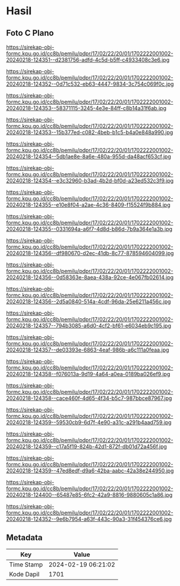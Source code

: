 # Hasil

## Foto C Plano

https://sirekap-obj-formc.kpu.go.id/cc8b/pemilu/pdpr/17/02/22/20/01/1702222001002-20240218-124351--d2381756-adfd-4c5d-b5ff-c4933408c3e6.jpg

https://sirekap-obj-formc.kpu.go.id/cc8b/pemilu/pdpr/17/02/22/20/01/1702222001002-20240218-124352--0d71c532-eb63-4447-9834-3c754c069f0c.jpg

https://sirekap-obj-formc.kpu.go.id/cc8b/pemilu/pdpr/17/02/22/20/01/1702222001002-20240218-124353--58371115-3245-4e3e-84ff-c8b14a31f6ab.jpg

https://sirekap-obj-formc.kpu.go.id/cc8b/pemilu/pdpr/17/02/22/20/01/1702222001002-20240218-124353--15b377ed-c082-4beb-b1c5-b4a0e848a990.jpg

https://sirekap-obj-formc.kpu.go.id/cc8b/pemilu/pdpr/17/02/22/20/01/1702222001002-20240218-124354--5db1ae8e-8a6e-480a-955d-da48acf653cf.jpg

https://sirekap-obj-formc.kpu.go.id/cc8b/pemilu/pdpr/17/02/22/20/01/1702222001002-20240218-124354--e3c32960-b3ad-4b2d-bf0d-a23ed532c3f9.jpg

https://sirekap-obj-formc.kpu.go.id/cc8b/pemilu/pdpr/17/02/22/20/01/1702222001002-20240218-124355--e10e8f04-a2ae-4c36-8409-f15524f9b884.jpg

https://sirekap-obj-formc.kpu.go.id/cc8b/pemilu/pdpr/17/02/22/20/01/1702222001002-20240218-124355--0331694a-a6f7-4d8d-b86d-7b9a364e1a3b.jpg

https://sirekap-obj-formc.kpu.go.id/cc8b/pemilu/pdpr/17/02/22/20/01/1702222001002-20240218-124356--df980670-d2ec-41db-8c77-878594604099.jpg

https://sirekap-obj-formc.kpu.go.id/cc8b/pemilu/pdpr/17/02/22/20/01/1702222001002-20240218-124356--0d58363e-8aea-438a-92ce-4e067fb02614.jpg

https://sirekap-obj-formc.kpu.go.id/cc8b/pemilu/pdpr/17/02/22/20/01/1702222001002-20240218-124356--2d5a0840-514a-4cdf-96da-25e6211a456c.jpg

https://sirekap-obj-formc.kpu.go.id/cc8b/pemilu/pdpr/17/02/22/20/01/1702222001002-20240218-124357--794b3085-a6d0-4cf2-bf61-e6034eb9c195.jpg

https://sirekap-obj-formc.kpu.go.id/cc8b/pemilu/pdpr/17/02/22/20/01/1702222001002-20240218-124357--de03393e-6863-4eaf-986b-a6c111a0feaa.jpg

https://sirekap-obj-formc.kpu.go.id/cc8b/pemilu/pdpr/17/02/22/20/01/1702222001002-20240218-124358--f076013a-9d19-4a64-a0ea-0189ba026ef9.jpg

https://sirekap-obj-formc.kpu.go.id/cc8b/pemilu/pdpr/17/02/22/20/01/1702222001002-20240218-124358--cace460f-4d65-4f34-b5c7-987bbce87967.jpg

https://sirekap-obj-formc.kpu.go.id/cc8b/pemilu/pdpr/17/02/22/20/01/1702222001002-20240218-124359--59530cb9-6d7f-4e90-a31c-a291b4aad759.jpg

https://sirekap-obj-formc.kpu.go.id/cc8b/pemilu/pdpr/17/02/22/20/01/1702222001002-20240218-124359--c17a5f19-824b-42d1-872f-db01d72a456f.jpg

https://sirekap-obj-formc.kpu.go.id/cc8b/pemilu/pdpr/17/02/22/20/01/1702222001002-20240218-124359--47ed8edf-d9a6-42ba-aabc-42a38e244950.jpg

https://sirekap-obj-formc.kpu.go.id/cc8b/pemilu/pdpr/17/02/22/20/01/1702222001002-20240218-124400--65487e85-6fc2-42a9-8816-9880605c1a86.jpg

https://sirekap-obj-formc.kpu.go.id/cc8b/pemilu/pdpr/17/02/22/20/01/1702222001002-20240218-124352--9e6b7954-a63f-443c-90a3-31f454376ce6.jpg


## Metadata

| Key        | Value               |
| ---------- | ------------------- |
| Time Stamp | 2024-02-19 06:21:02 |
| Kode Dapil | 1701                |



